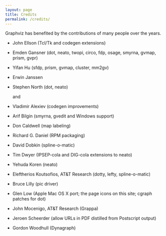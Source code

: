 ```yaml
---
layout: page
title: Credits
permalink: /credits/
---
```

         
         
Graphviz has benefited by the contributions of many people over the years.

* John Ellson (Tcl/Tk and codegen extensions)
* Emden Gansner (dot, neato, twopi, circo, fdp, osage, smyrna, gvmap, prism, gvpr)
* Yifan Hu (sfdp, prism, gvmap, cluster, mm2gv)
* Erwin Janssen
* Stephen North (dot, neato)

	and

* Vladimir Alexiev (codegen improvements)
* Arif Bilgin (smyrna, gvedit and Windows support)
* Don Caldwell (map labeling)
* Richard G. Daniel (RPM packaging)
* David Dobkin</a> (spline-o-matic)
* Tim Dwyer</a> (IPSEP-cola and DIG-cola extensions to neato)
* Yehuda Koren (neato)
* Eleftherios Koutsofios</a>, AT&amp;T Research (dotty, lefty, spline-o-matic)
* Bruce Lilly</a> (pic driver)
* Glen Low</a> (Apple Mac OS X port; the page icons on this site; cgraph patches for dot)
* John Mocenigo</a>, AT&amp;T Research (Grappa)
* Jeroen Scheerder</a> (allow URLs in PDF distilled from Postscript output)
* Gordon Woodhull (Dynagraph)

